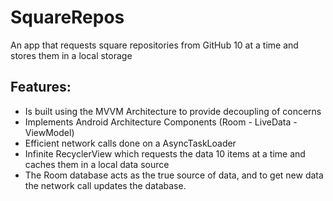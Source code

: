 # SquareRepos
An app that requests square repositories from GitHub 10 at a time and stores them in a local storage

## Features:
  - Is built using the MVVM Architecture to provide decoupling of concerns
  - Implements Android Architecture Components (Room - LiveData - ViewModel)
  - Efficient network calls done on a AsyncTaskLoader
  - Infinite RecyclerView which requests the data 10 items at a time and caches them in a local data source
  - The Room database acts as the true source of data, and to get new data the network call updates the database.
  

